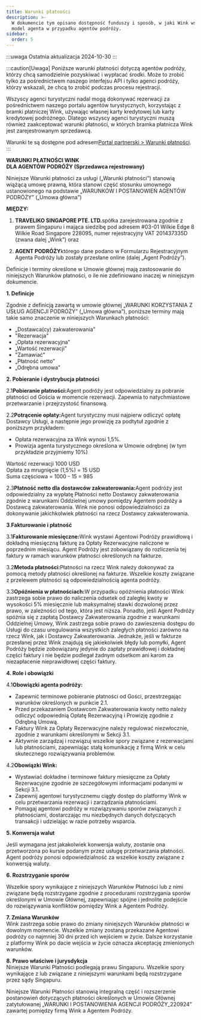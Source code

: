 ```yaml
---
title: Warunki płatności
description: >-
  W dokumencie tym opisano dostępność funduszy i sposób, w jaki Wink wspiera
  model agenta w przypadku agentów podróży.
sidebar:
  order: 5
---
```

:::uwaga
Ostatnia aktualizacja 2024-10-30
:::

:::caution\[Uwaga]
Poniższe warunki płatności dotyczą agentów podróży, którzy chcą samodzielnie pozyskiwać i wypłacać środki.
Może to zrobić tylko za pośrednictwem naszego interfejsu API i tylko agenci podróży, którzy wskazali, że chcą to zrobić podczas procesu rejestracji.

Wszyscy agenci turystyczni nadal mogą dokonywać rezerwacji za pośrednictwem naszego portalu agentów turystycznych, korzystając z bramki płatniczej Wink, używając własnej karty kredytowej lub karty kredytowej podróżnego. Dlatego wszyscy agenci turystyczni muszą również zaakceptować warunki płatności, w których bramka płatnicza Wink jest zarejestrowanym sprzedawcą.

Warunki te są dostępne pod adresem[Portal partnerski > Warunki płatności](/studio/payment-terms).
:::

**WARUNKI PŁATNOŚCI WINK**\
**DLA AGENTÓW PODRÓŻY (Sprzedawca rejestrowany)**

Niniejsze Warunki płatności za usługi („Warunki płatności”) stanowią wiążącą umowę prawną, która stanowi część stosunku umownego ustanowionego na podstawie „WARUNKÓW I POSTANOWIEŃ AGENTÓW PODRÓŻY” („Umowa główna”)

**MIĘDZY:**

1. **TRAVELIKO SINGAPORE PTE. LTD.**&#x73;półka zarejestrowana zgodnie z prawem Singapuru i mająca siedzibę pod adresem #03-01 Wilkie Edge 8 Wilkie Road Singapore 228095, numer rejestracyjny VAT 201437335D (zwana dalej „Wink”) oraz

2. **AGENT PODRÓŻY**którego dane podano w Formularzu Rejestracyjnym Agenta Podróży lub zostały przesłane online (dalej „Agent Podróży”).

Definicje i terminy określone w Umowie głównej mają zastosowanie do niniejszych Warunków płatności, o ile nie zdefiniowano inaczej w niniejszym dokumencie.

**1. Definicje**

Zgodnie z definicją zawartą w umowie głównej „WARUNKI KORZYSTANIA Z USŁUG AGENCJI PODRÓŻY” („Umowa główna”), poniższe terminy mają takie samo znaczenie w niniejszych Warunkach płatności:

* „Dostawca(cy) zakwaterowania”
* "Rezerwacja"
* „Opłata rezerwacyjna”
* „Wartość rezerwacji”
* "Zamawiać"
* „Płatność netto”
* „Odrębna umowa”

**2. Pobieranie i dystrybucja płatności**

2.1**Pobieranie płatności:**&#x41;gent podróży jest odpowiedzialny za pobranie płatności od Gościa w momencie rezerwacji. Zapewnia to natychmiastowe przetwarzanie i przejrzystość finansową.

2.2**Potrącenie opłaty:**&#x41;gent turystyczny musi najpierw odliczyć opłatę Dostawcy Usługi, a następnie jego prowizję za podtytuł zgodnie z poniższym przykładem:

* Opłata rezerwacyjna za Wink wynosi 1,5%.
* Prowizja agenta turystycznego określona w Umowie odrębnej (w tym przykładzie przyjmiemy 10%)

Wartość rezerwacji 1000 USD\
Opłata za mrugnięcie (1,5%) = 15 USD\
Suma częściowa = 1000 - 15 = 985

2.3**Płatność netto dla dostawców zakwaterowania:**&#x41;gent podróży jest odpowiedzialny za wypłatę Płatności netto Dostawcy zakwaterowania zgodnie z warunkami Oddzielnej umowy pomiędzy Agentem podróży a Dostawcą zakwaterowania. Wink nie ponosi odpowiedzialności za dokonywanie jakichkolwiek płatności na rzecz Dostawcy zakwaterowania.

**3**.**Fakturowanie i płatność**

3.1**Fakturowanie miesięczne:**&#x57;ink wystawi Agentowi Podróży prawidłową i dokładną miesięczną fakturę za Opłaty Rezerwacyjne naliczone w poprzednim miesiącu. Agent Podróży jest zobowiązany do rozliczenia tej faktury w ramach warunków płatności określonych na fakturze.

3.2**Metoda płatności:**&#x50;łatności na rzecz Wink należy dokonywać za pomocą metody płatności określonej na fakturze. Wszelkie koszty związane z przelewem płatności są odpowiedzialnością agenta podróży.

3.3**Opóźnienia w płatnościach:**&#x57; przypadku opóźnienia płatności Wink zastrzega sobie prawo do naliczenia odsetek od zaległej kwoty w wysokości 5% miesięcznie lub maksymalnej stawki dozwolonej przez prawo, w zależności od tego, która jest niższa. Ponadto, jeśli Agent Podróży spóźnia się z zapłatą Dostawcy Zakwaterowania zgodnie z warunkami Oddzielnej Umowy, Wink zastrzega sobie prawo do zawieszenia dostępu do Usługi do czasu uregulowania wszystkich zaległych płatności zarówno na rzecz Wink, jak i Dostawcy Zakwaterowania. Jednakże, jeśli w fakturze przesłanej przez Wink znajdują się jakiekolwiek błędy lub pomyłki, Agent Podróży będzie zobowiązany jedynie do zapłaty prawidłowej i dokładnej części faktury i nie będzie podlegał żadnym odsetkom ani karom za niezapłacenie nieprawidłowej części faktury.

**4. Role i obowiązki**

4.1**Obowiązki agenta podróży:**

* Zapewnić terminowe pobieranie płatności od Gości, przestrzegając warunków określonych w punkcie 2.1.
* Przed przekazaniem Dostawcom Zakwaterowania kwoty netto należy odliczyć odpowiednią Opłatę Rezerwacyjną i Prowizję zgodnie z Odrębną Umową.
* Faktury Wink za Opłaty Rezerwacyjne należy regulować niezwłocznie, zgodnie z warunkami określonymi w Sekcji 3.1.
* Aktywnie zarządzaj i rozwiązuj wszelkie spory związane z rezerwacjami lub płatnościami, zapewniając stałą komunikację z firmą Wink w celu skutecznego rozwiązywania problemów.

4.2**Obowiązki Wink:**

* Wystawiać dokładne i terminowe faktury miesięczne za Opłaty Rezerwacyjne zgodnie ze szczegółowymi informacjami podanymi w Sekcji 3.1.
* Zapewnij agentowi turystycznemu ciągły dostęp do platformy Wink w celu przetwarzania rezerwacji i zarządzania płatnościami.
* Pomagaj agentowi podróży w rozwiązywaniu sporów związanych z płatnościami, dostarczając mu niezbędnych danych dotyczących transakcji i udzielając w razie potrzeby wsparcia.

**5. Konwersja walut**

Jeśli wymagana jest jakakolwiek konwersja waluty, zostanie ona przetworzona po kursie podanym przez usługę przetwarzania płatności. Agent podróży ponosi odpowiedzialność za wszelkie koszty związane z konwersją waluty.

**6. Rozstrzyganie sporów**

Wszelkie spory wynikające z niniejszych Warunków Płatności lub z nimi związane będą rozstrzygane zgodnie z procedurami rozstrzygania sporów określonymi w Umowie Głównej, zapewniając spójne i jednolite podejście do rozwiązywania konfliktów pomiędzy Wink a Agentem Podróży.

**7. Zmiana Warunków**\
Wink zastrzega sobie prawo do zmiany niniejszych Warunków płatności w dowolnym momencie. Wszelkie zmiany zostaną przekazane Agentowi podróży co najmniej 30 dni przed ich wejściem w życie. Dalsze korzystanie z platformy Wink po dacie wejścia w życie oznacza akceptację zmienionych warunków.

**8. Prawo właściwe i jurysdykcja**\
Niniejsze Warunki Płatności podlegają prawu Singapuru. Wszelkie spory wynikające z lub związane z niniejszymi warunkami będą rozstrzygane przez sądy Singapuru.

Niniejsze Warunki Płatności stanowią integralną część i rozszerzenie postanowień dotyczących płatności określonych w Umowie Głównej zatytułowanej „WARUNKI I POSTANOWIENIA AGENCJI PODRÓŻY\_220924” zawartej pomiędzy firmą Wink a Agentem Podróży.

